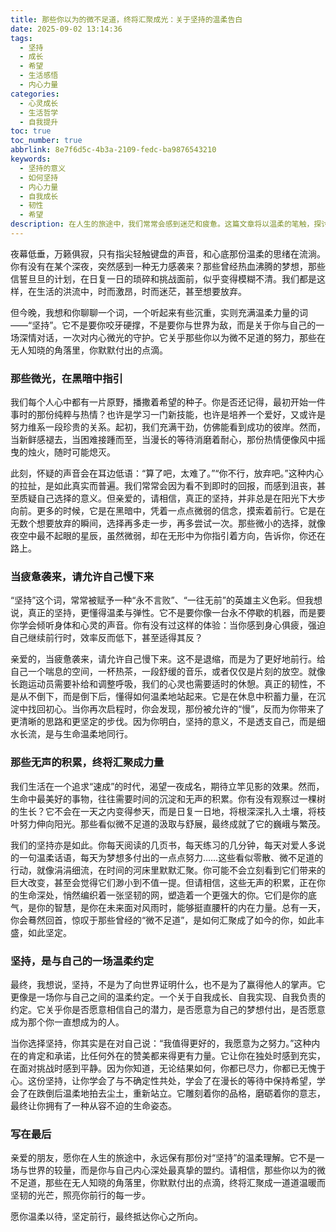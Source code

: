```yaml
---
title: 那些你以为的微不足道，终将汇聚成光：关于坚持的温柔告白
date: 2025-09-02 13:14:36
tags:
  - 坚持
  - 成长
  - 希望
  - 生活感悟
  - 内心力量
categories:
  - 心灵成长
  - 生活哲学
  - 自我提升
toc: true
toc_number: true
abbrlink: 8e7f6d5c-4b3a-2109-fedc-ba9876543210
keywords:
  - 坚持的意义
  - 如何坚持
  - 内心力量
  - 自我成长
  - 韧性
  - 希望
description: 在人生的旅途中，我们常常会感到迷茫和疲惫。这篇文章将以温柔的笔触，探讨“坚持”的真正含义，它不是盲目的冲刺，而是对内心微光的守护，是对自我成长的温柔约定。愿你从中汲取力量，相信那些看似微不足道的努力，终将汇聚成照亮前行的光芒。
---
```


夜幕低垂，万籁俱寂，只有指尖轻触键盘的声音，和心底那份温柔的思绪在流淌。你有没有在某个深夜，突然感到一种无力感袭来？那些曾经热血沸腾的梦想，那些信誓旦旦的计划，在日复一日的琐碎和挑战面前，似乎变得模糊不清。我们都是这样，在生活的洪流中，时而激昂，时而迷茫，甚至想要放弃。

但今晚，我想和你聊聊一个词，一个听起来有些沉重，实则充满温柔力量的词——“坚持”。它不是要你咬牙硬撑，不是要你与世界为敌，而是关于你与自己的一场深情对话，一次对内心微光的守护。它关乎那些你以为微不足道的努力，那些在无人知晓的角落里，你默默付出的点滴。

### 那些微光，在黑暗中指引

我们每个人心中都有一片原野，播撒着希望的种子。你是否还记得，最初开始一件事时的那份纯粹与热情？也许是学习一门新技能，也许是培养一个爱好，又或许是努力维系一段珍贵的关系。起初，我们充满干劲，仿佛能看到成功的彼岸。然而，当新鲜感褪去，当困难接踵而至，当漫长的等待消磨着耐心，那份热情便像风中摇曳的烛火，随时可能熄灭。

此刻，怀疑的声音会在耳边低语：“算了吧，太难了。”“你不行，放弃吧。”这种内心的拉扯，是如此真实而普遍。我们常常会因为看不到即时的回报，而感到沮丧，甚至质疑自己选择的意义。但亲爱的，请相信，真正的坚持，并非总是在阳光下大步向前。更多的时候，它是在黑暗中，凭着一点点微弱的信念，摸索着前行。它是在无数个想要放弃的瞬间，选择再多走一步，再多尝试一次。那些微小的选择，就像夜空中最不起眼的星辰，虽然微弱，却在无形中为你指引着方向，告诉你，你还在路上。

### 当疲惫袭来，请允许自己慢下来

“坚持”这个词，常常被赋予一种“永不言败”、“一往无前”的英雄主义色彩。但我想说，真正的坚持，更懂得温柔与弹性。它不是要你像一台永不停歇的机器，而是要你学会倾听身体和心灵的声音。你有没有过这样的体验：当你感到身心俱疲，强迫自己继续前行时，效率反而低下，甚至适得其反？

亲爱的，当疲惫袭来，请允许自己慢下来。这不是退缩，而是为了更好地前行。给自己一个喘息的空间，一杯热茶，一段舒缓的音乐，或者仅仅是片刻的放空。就像长跑运动员需要补给和调整呼吸，我们的心灵也需要适时的休憩。真正的韧性，不是从不倒下，而是倒下后，懂得如何温柔地站起来。它是在休息中积蓄力量，在沉淀中找回初心。当你再次启程时，你会发现，那份被允许的“慢”，反而为你带来了更清晰的思路和更坚定的步伐。因为你明白，坚持的意义，不是透支自己，而是细水长流，是与生命温柔地同行。

### 那些无声的积累，终将汇聚成力量

我们生活在一个追求“速成”的时代，渴望一夜成名，期待立竿见影的效果。然而，生命中最美好的事物，往往需要时间的沉淀和无声的积累。你有没有观察过一棵树的生长？它不会在一天之内变得参天，而是日复一日地，将根深深扎入土壤，将枝叶努力伸向阳光。那些看似微不足道的汲取与舒展，最终成就了它的巍峨与繁茂。

我们的坚持亦是如此。你每天阅读的几页书，每天练习的几分钟，每天对爱人多说的一句温柔话语，每天为梦想多付出的一点点努力……这些看似零散、微不足道的行动，就像涓涓细流，在时间的河床里默默汇聚。你可能不会立刻看到它们带来的巨大改变，甚至会觉得它们渺小到不值一提。但请相信，这些无声的积累，正在你的生命深处，悄然编织着一张坚韧的网，塑造着一个更强大的你。它们是你的底气，是你的智慧，是你在未来面对风雨时，能够挺直腰杆的内在力量。总有一天，你会蓦然回首，惊叹于那些曾经的“微不足道”，是如何汇聚成了如今的你，如此丰盛，如此坚定。

### 坚持，是与自己的一场温柔约定

最终，我想说，坚持，不是为了向世界证明什么，也不是为了赢得他人的掌声。它更像是一场你与自己之间的温柔约定。一个关于自我成长、自我实现、自我负责的约定。它关乎你是否愿意相信自己的潜力，是否愿意为自己的梦想付出，是否愿意成为那个你一直想成为的人。

当你选择坚持，你其实是在对自己说：“我值得更好的，我愿意为之努力。”这种内在的肯定和承诺，比任何外在的赞美都来得更有力量。它让你在独处时感到充实，在面对挑战时感到平静。因为你知道，无论结果如何，你都已尽力，你都已无愧于心。这份坚持，让你学会了与不确定性共处，学会了在漫长的等待中保持希望，学会了在跌倒后温柔地拍去尘土，重新站立。它雕刻着你的品格，磨砺着你的意志，最终让你拥有了一种从容不迫的生命姿态。

### 写在最后

亲爱的朋友，愿你在人生的旅途中，永远保有那份对“坚持”的温柔理解。它不是一场与世界的较量，而是你与自己内心深处最真挚的盟约。请相信，那些你以为的微不足道，那些在无人知晓的角落里，你默默付出的点滴，终将汇聚成一道道温暖而坚韧的光芒，照亮你前行的每一步。

愿你温柔以待，坚定前行，最终抵达你心之所向。